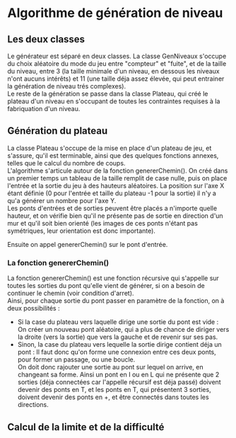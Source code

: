 # Algorithme de génération de niveau

## Les deux classes
Le générateur est séparé en deux classes. La classe GenNiveaux s'occupe du choix aléatoire du mode du jeu entre "compteur" et "fuite", et de la taille du niveau, entre 3 (la taille
minimale d'un niveau, en dessous les niveaux n'ont aucuns intérêts) et 11 (une taille déja assez élevée, qui peut entrainer la génération de niveau trés complexes).  
Le reste de la génération se passe dans la classe Plateau, qui créé le plateau d'un niveau en s'occupant de toutes les contraintes requises à la fabriquation d'un niveau.  

## Génération du plateau  
    
La classe Plateau s'occupe de la mise en place d'un plateau de jeu, et s'assure, qu'il est terminable, ainsi que des quelques fonctions annexes, telles que le calcul du nombre de coups.  
L'algorithme s'articule autour de la fonction genererChemin(). On créé dans un premier temps un tableau de la taille remplit de case nulle, puis on place l'entrée et la sortie 
du jeu à des hauteurs aléatoires. La position sur l'axe X étant définie (0 pour l'entrée et taille du plateau -1 pour la sortie) il n'y a qu'a générer un nombre pour l'axe Y.  
Les ponts d'entrées et de sorties peuvent être placés a n'importe quelle hauteur, et on vérifie bien qu'il ne présente pas de sortie en direction d'un mur et qu'il soit 
bien orienté (les images de ces ponts n'étant pas symétriques, leur orientation est donc importante).  
    
Ensuite on appel genererChemin() sur le pont d'entrée.
  
### La fonction genererChemin()  

La fonction genererChemin() est une fonction récursive qui s'appelle sur toutes les sorties du pont qu'elle vient de générer, si on a besoin de continuer le chemin (voir condition d'arret).  
Ainsi, pour chaque sortie du pont passer en paramètre de la fonction, on à deux possibilités :  
- Si la case du plateau vers laquelle dirige une sortie du pont est vide :  
  On créer un nouveau pont aléatoire, qui a plus de chance de diriger vers la droite (vers la sortie) que vers la gauche et de revenir sur ses pas.
- Sinon, la case du plateau vers lequelle la sortie dirige contient déja un pont :
  Il faut donc qu'on forme une connexion entre ces deux ponts, pour former un passage, ou une boucle.  
  On doit donc rajouter une sortie au pont sur lequel on arrive, en changeant sa forme. Ainsi un pont en I ou en L qui ne présente que 2 sorties (déja connectées car l'appelle récursif
est déja passé) doivent devenir des ponts en T, et les ponts en T, qui présentent 3 sorties, doivent devenir des ponts en +, et être connectés dans toutes les directions.


## Calcul de la limite et de la difficulté  

